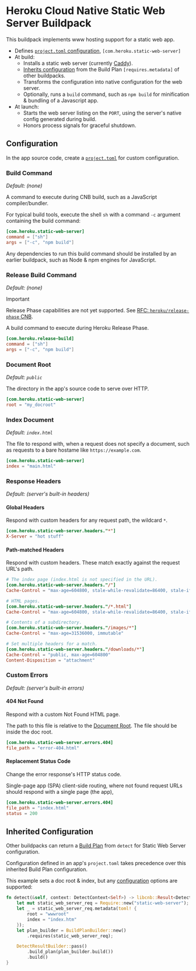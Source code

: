# Heroku Cloud Native Static Web Server Buildpack

This buildpack implements www hosting support for a static web app.

* Defines [`project.toml` configuration](#configuration), `[com.heroku.static-web-server]`
* At build:
  * Installs a static web server (currently [Caddy](https://caddyserver.com/)).
  * [Inherits configuration](#inherited-configuration) from the Build Plan `[requires.metadata]` of other buildpacks.
  * Transforms the configuration into native configuration for the web server.
  * Optionally, runs a `build` command, such as `npm build` for minification & bundling of a Javascript app.
* At launch:
  * Starts the web server listing on the `PORT`, using the server's native config generated during build.
  * Honors process signals for graceful shutdown.

## Configuration

In the app source code, create a [`project.toml`](https://buildpacks.io/docs/reference/config/project-descriptor/) for custom configuration.

### Build Command

*Default: (none)*

A command to execute during CNB build, such as a JavaScript compiler/bundler.

For typical build tools, execute the shell `sh` with a command `-c` argument containing the build command:

```toml
[com.heroku.static-web-server]
command = ["sh"]
args = ["-c", "npm build"]
```

Any dependencies to run this build command should be installed by an earlier buildpack, such as Node & npm engines for JavaScript.

### Release Build Command

*Default: (none)*

> [!IMPORTANT]
> Release Phase capabilities are not yet supported. See [RFC: `heroku/release-phase` CNB](https://salesforce.quip.com/qViZA7facMoT).

A build command to execute during Heroku Release Phase.

```toml
[com.heroku.release-build]
command = ["sh"]
args = ["-c", "npm build"]
```

### Document Root

*Default: `public`*

The directory in the app's source code to serve over HTTP.

```toml
[com.heroku.static-web-server]
root = "my_docroot"
```

### Index Document

*Default: `index.html`*

The file to respond with, when a request does not specify a document, such as requests to a bare hostame like `https://example.com`.

```toml
[com.heroku.static-web-server]
index = "main.html"
```

### Response Headers

*Default: (server's built-in headers)*

#### Global Headers

Respond with custom headers for any request path, the wildcard `*`.

```toml
[com.heroku.static-web-server.headers."*"]
X-Server = "hot stuff"
```

#### Path-matched Headers

Respond with custom headers. These match exactly against the request URL's path.

```toml
# The index page (index.html is not specified in the URL).
[com.heroku.static-web-server.headers."/"]
Cache-Control = "max-age=604800, stale-while-revalidate=86400, stale-if-error=86400"

# HTML pages.
[com.heroku.static-web-server.headers."/*.html"]
Cache-Control = "max-age=604800, stale-while-revalidate=86400, stale-if-error=86400"

# Contents of a subdirectory.
[com.heroku.static-web-server.headers."/images/*"]
Cache-Control = "max-age=31536000, immutable"

# Set multiple headers for a match.
[com.heroku.static-web-server.headers."/downloads/*"]
Cache-Control = "public, max-age=604800"
Content-Disposition = "attachment"
```

### Custom Errors

*Default: (server's built-in errors)*

#### 404 Not Found

Respond with a custom Not Found HTML page.

The path to this file is relative to the [Document Root](#document-root). The file should be inside the doc root.

```toml
[com.heroku.static-web-server.errors.404]
file_path = "error-404.html"
```

#### Replacement Status Code

Change the error response's HTTP status code.

Single-page app (SPA) client-side routing, where not found request URLs should respond with a single page (the app),

```toml
[com.heroku.static-web-server.errors.404]
file_path = "index.html"
status = 200
```

## Inherited Configuration

Other buildpacks can return a [Build Plan](https://github.com/buildpacks/spec/blob/main/buildpack.md#build-plan-toml) from `detect` for Static Web Server configuration.

Configuration defined in an app's `project.toml` takes precedence over this inherited Build Plan configuration.

This example sets a doc root & index, but any [configuration](#configuration) options are supported:

```rust
fn detect(&self, context: DetectContext<Self>) -> libcnb::Result<DetectResult, Self::Error> {
    let mut static_web_server_req = Require::new("static-web-server");
    let _ = static_web_server_req.metadata(toml! {
        root = "wwwroot"
        index = "index.htm"
    });
    let plan_builder = BuildPlanBuilder::new()
        .requires(static_web_server_req);

    DetectResultBuilder::pass()
        .build_plan(plan_builder.build())
        .build()
}
```
